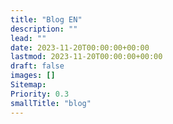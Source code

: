 ```yaml
---
title: "Blog EN"
description: ""
lead: ""
date: 2023-11-20T00:00:00+00:00
lastmod: 2023-11-20T00:00:00+00:00
draft: false
images: []
Sitemap:
Priority: 0.3
smallTitle: "blog"
---
```


